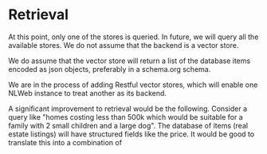 # Retrieval

At this point, only one of the stores is queried. In future, we will query all the available stores. We do not assume that the backend is a vector store.

We do assume that the vector store will return a list of the database items encoded as json objects, preferably in a schema.org schema.

We are in the process of adding Restful vector stores, which will enable one NLWeb instance to treat another as its backend.

A significant improvement to retrieval would be the following. Consider a query like "homes costing less than 500k which would be suitable for a family with 2 small children and a large dog". The database of items (real estate listings) will have structured fields like the price. It would be good to translate this into a combination of
